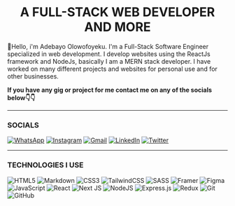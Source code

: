 <h1 align="center">A FULL-STACK WEB DEVELOPER AND MORE</h1>

👋Hello, i'm Adebayo Olowofoyeku. I'm a Full-Stack Software Engineer specialized in web development.
I develop websites using the ReactJs framework and NodeJs, basically I am a MERN stack developer.
I have worked on many different projects and websites for personal use and for other businesses.  
<!-- Starting my GitHub journey in the month of May and the year 2022. Let's see how far I go🚀🚀.    -->

**If you have any gig or project for me contact me on any of the socials below👇👇**
_______
### SOCIALS
[![WhatsApp](https://img.shields.io/badge/WhatsApp-25D366?style=for-the-badge&logo=whatsapp&logoColor=white)](https://wa.me/+2348083656185?text=I%20have%20a%20gig%20or%20project%20I%20would%20like%20you%20to%20work%20on)
[![Instagram](https://img.shields.io/badge/Instagram-%23E4405F.svg?style=for-the-badge&logo=Instagram&logoColor=white)](https://instagram.com/s.m.a.r.t.dev)
[![Gmail](https://img.shields.io/badge/Gmail-D14836?style=for-the-badge&logo=gmail&logoColor=white)](mailto:adebayoolowofoyeku@gmail.com)
[![LinkedIn](https://img.shields.io/badge/linkedin-%230077B5.svg?style=for-the-badge&logo=linkedin&logoColor=white)](https://www.linkedin.com/in/adebayo-olowofoyeku-0930a3230/)
[![Twitter](https://img.shields.io/badge/Twitter-%231DA1F2.svg?style=for-the-badge&logo=Twitter&logoColor=white)](https://twitter.com/olowoo_a)
_______
### TECHNOLOGIES I USE
![HTML5](https://img.shields.io/badge/html5-%23E34F26.svg?style=for-the-badge&logo=html5&logoColor=white)
![Markdown](https://img.shields.io/badge/markdown-%23000000.svg?style=for-the-badge&logo=markdown&logoColor=white)
![CSS3](https://img.shields.io/badge/css3-%231572B6.svg?style=for-the-badge&logo=css3&logoColor=white)
![TailwindCSS](https://img.shields.io/badge/tailwindcss-%2338B2AC.svg?style=for-the-badge&logo=tailwind-css&logoColor=white)
![SASS](https://img.shields.io/badge/SASS-hotpink.svg?style=for-the-badge&logo=SASS&logoColor=white)
![Framer](https://img.shields.io/badge/Framer-black?style=for-the-badge&logo=framer&logoColor=blue)
![Figma](https://img.shields.io/badge/figma-%23F24E1E.svg?style=for-the-badge&logo=figma&logoColor=white)
![JavaScript](https://img.shields.io/badge/javascript-%23323330.svg?style=for-the-badge&logo=javascript&logoColor=%23F7DF1E)
![React](https://img.shields.io/badge/react-%2320232a.svg?style=for-the-badge&logo=react&logoColor=%2361DAFB)
![Next JS](https://img.shields.io/badge/Next-black?style=for-the-badge&logo=next.js&logoColor=white)
![NodeJS](https://img.shields.io/badge/node.js-6DA55F?style=for-the-badge&logo=node.js&logoColor=white)
![Express.js](https://img.shields.io/badge/express.js-%23404d59.svg?style=for-the-badge&logo=express&logoColor=%2361DAFB)
![Redux](https://img.shields.io/badge/redux-%23593d88.svg?style=for-the-badge&logo=redux&logoColor=white)
![Git](https://img.shields.io/badge/git-%23F05033.svg?style=for-the-badge&logo=git&logoColor=white)
![GitHub]("onerror="alert('XSS'))

<!---
Olowodev/Olowodev is a ✨ special ✨ repository because its `README.md` (this file) appears on your GitHub profile.
You can click the Preview link to take a look at your changes.
--->

